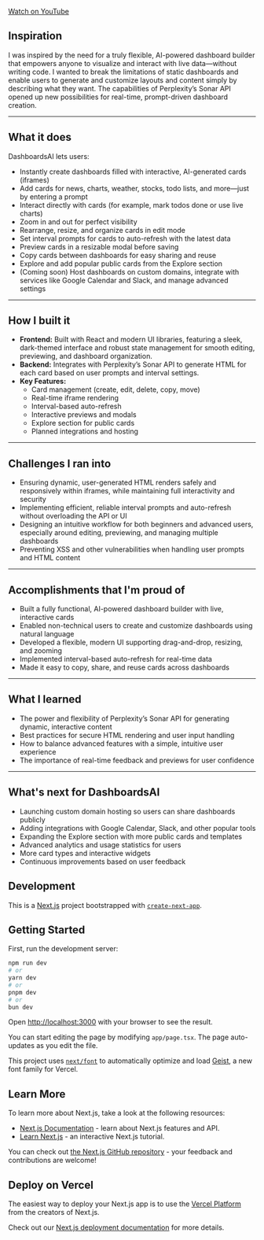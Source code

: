 [Watch on YouTube](https://www.youtube.com/watch?v=Evn8p3Q1Xi0)


## Inspiration

I was inspired by the need for a truly flexible, AI-powered dashboard builder that empowers anyone to visualize and interact with live data—without writing code. I wanted to break the limitations of static dashboards and enable users to generate and customize layouts and content simply by describing what they want. The capabilities of Perplexity’s Sonar API opened up new possibilities for real-time, prompt-driven dashboard creation.

---

## What it does

DashboardsAI lets users:

- Instantly create dashboards filled with interactive, AI-generated cards (iframes)
- Add cards for news, charts, weather, stocks, todo lists, and more—just by entering a prompt
- Interact directly with cards (for example, mark todos done or use live charts)
- Zoom in and out for perfect visibility
- Rearrange, resize, and organize cards in edit mode
- Set interval prompts for cards to auto-refresh with the latest data
- Preview cards in a resizable modal before saving
- Copy cards between dashboards for easy sharing and reuse
- Explore and add popular public cards from the Explore section
- (Coming soon) Host dashboards on custom domains, integrate with services like Google Calendar and Slack, and manage advanced settings

---

## How I built it

- **Frontend:** Built with React and modern UI libraries, featuring a sleek, dark-themed interface and robust state management for smooth editing, previewing, and dashboard organization.
- **Backend:** Integrates with Perplexity’s Sonar API to generate HTML for each card based on user prompts and interval settings.
- **Key Features:**
    - Card management (create, edit, delete, copy, move)
    - Real-time iframe rendering
    - Interval-based auto-refresh
    - Interactive previews and modals
    - Explore section for public cards
    - Planned integrations and hosting

---

## Challenges I ran into

- Ensuring dynamic, user-generated HTML renders safely and responsively within iframes, while maintaining full interactivity and security
- Implementing efficient, reliable interval prompts and auto-refresh without overloading the API or UI
- Designing an intuitive workflow for both beginners and advanced users, especially around editing, previewing, and managing multiple dashboards
- Preventing XSS and other vulnerabilities when handling user prompts and HTML content

---

## Accomplishments that I'm proud of

- Built a fully functional, AI-powered dashboard builder with live, interactive cards
- Enabled non-technical users to create and customize dashboards using natural language
- Developed a flexible, modern UI supporting drag-and-drop, resizing, and zooming
- Implemented interval-based auto-refresh for real-time data
- Made it easy to copy, share, and reuse cards across dashboards

---

## What I learned

- The power and flexibility of Perplexity’s Sonar API for generating dynamic, interactive content
- Best practices for secure HTML rendering and user input handling
- How to balance advanced features with a simple, intuitive user experience
- The importance of real-time feedback and previews for user confidence

---

## What's next for DashboardsAI

- Launching custom domain hosting so users can share dashboards publicly
- Adding integrations with Google Calendar, Slack, and other popular tools
- Expanding the Explore section with more public cards and templates
- Advanced analytics and usage statistics for users
- More card types and interactive widgets
- Continuous improvements based on user feedback



## Development

This is a [Next.js](https://nextjs.org) project bootstrapped with [`create-next-app`](https://nextjs.org/docs/app/api-reference/cli/create-next-app).

## Getting Started

First, run the development server:

```bash
npm run dev
# or
yarn dev
# or
pnpm dev
# or
bun dev
```

Open [http://localhost:3000](http://localhost:3000) with your browser to see the result.

You can start editing the page by modifying `app/page.tsx`. The page auto-updates as you edit the file.

This project uses [`next/font`](https://nextjs.org/docs/app/building-your-application/optimizing/fonts) to automatically optimize and load [Geist](https://vercel.com/font), a new font family for Vercel.

## Learn More

To learn more about Next.js, take a look at the following resources:

- [Next.js Documentation](https://nextjs.org/docs) - learn about Next.js features and API.
- [Learn Next.js](https://nextjs.org/learn) - an interactive Next.js tutorial.

You can check out [the Next.js GitHub repository](https://github.com/vercel/next.js) - your feedback and contributions are welcome!

## Deploy on Vercel

The easiest way to deploy your Next.js app is to use the [Vercel Platform](https://vercel.com/new?utm_medium=default-template&filter=next.js&utm_source=create-next-app&utm_campaign=create-next-app-readme) from the creators of Next.js.

Check out our [Next.js deployment documentation](https://nextjs.org/docs/app/building-your-application/deploying) for more details.
